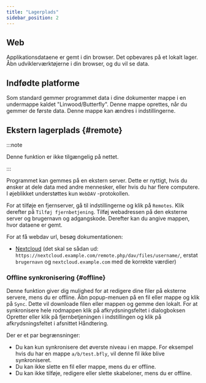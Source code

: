 ```yaml
---
title: "Lagerplads"
sidebar_position: 2
---
```


## Web

Applikationsdataene er gemt i din browser. Det opbevares på et lokalt lager. Åbn udviklerværktøjerne i din browser, og du vil se data.

## Indfødte platforme

Som standard gemmer programmet data i dine dokumenter mappe i en undermappe kaldet "Linwood/Butterfly". Denne mappe oprettes, når du gemmer de første data. Denne mappe kan ændres i indstillingerne.

## Ekstern lagerplads {#remote}

:::note

Denne funktion er ikke tilgængelig på nettet.

:::

Programmet kan gemmes på en ekstern server. Dette er nyttigt, hvis du ønsker at dele data med andre mennesker, eller hvis du har flere computere. I øjeblikket understøttes kun `WebDAV` -protokollen.

For at tilføje en fjernserver, gå til indstillingerne og klik på `Remotes`. Klik derefter på `Tilføj fjernbetjening`. Tilføj webadressen på den eksterne server og brugernavn og adgangskode. Derefter kan du angive mappen, hvor dataene er gemt.

For at få webdav url, besøg dokumentationen:

* [Nextcloud](https://docs.nextcloud.com/server/latest/user_manual/en/files/access_webdav.html) (det skal se sådan ud: `https://nextcloud.example.com/remote.php/dav/files/username/`, erstat `brugernavn` og `nextcloud.example.com` med de korrekte værdier)

### Offline synkronisering {#offline}

Denne funktion giver dig mulighed for at redigere dine filer på eksterne servere, mens du er offline. Åbn popup-menuen på en fil eller mappe og klik på `Sync`. Dette vil downloade filen eller mappen og gemme den lokalt. For at synkronisere hele rodmappen klik på afkrydsningsfeltet i dialogboksen Opretter eller klik på fjernbetjeningen i indstillingen og klik på afkrydsningsfeltet i afsnittet Håndtering.

Der er et par begrænsninger:

* Du kan kun synkronisere det øverste niveau i en mappe. For eksempel hvis du har en mappe `a/b/test.bfly`, vil denne fil ikke blive synkroniseret.
* Du kan ikke slette en fil eller mappe, mens du er offline.
* Du kan ikke tilføje, redigere eller slette skabeloner, mens du er offline.
